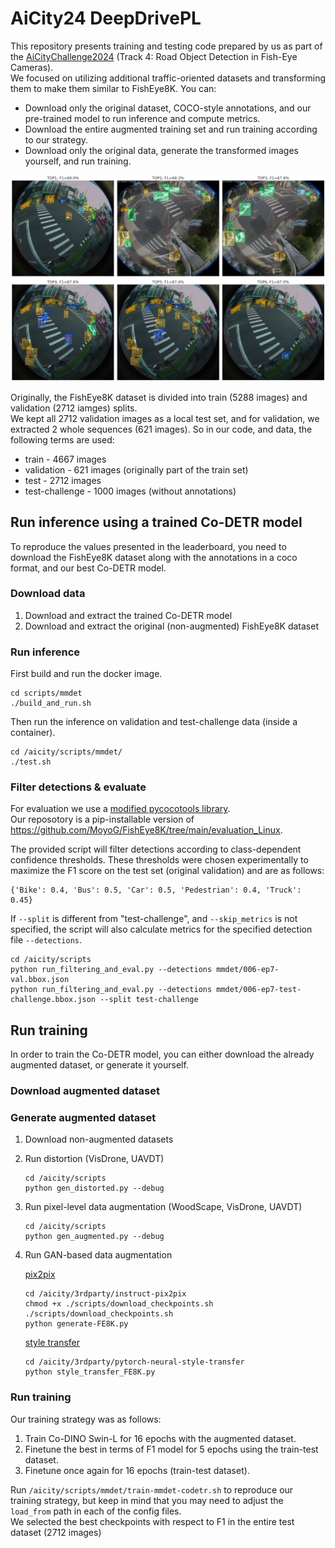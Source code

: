 # AiCity24 DeepDrivePL

This repository presents training and testing code prepared by us as part of the [AiCityChallenge2024](https://www.aicitychallenge.org) (Track 4: Road Object Detection in Fish-Eye Cameras). \
We focused on utilizing additional traffic-oriented datasets and transforming them to make them similar to FishEye8K. You can:
- Download only the original dataset, COCO-style annotations, and our pre-trained model to run inference and compute metrics.
- Download the entire augmented training set and run training according to our strategy.
- Download only the original data, generate the transformed images yourself, and run training.
  
 ![TOP6](images/res-val-TOP-6.png)

Originally, the FishEye8K dataset is divided into train (5288 images) and validation (2712 iamges) splits.\
We kept all 2712 validation images as a local test set, and for validation, we extracted 2 whole sequences (621 images).
So in our code, and data, the following terms are used: 
- train - 4667 images
- validation - 621 images (originally part of the train set)
- test - 2712 images
- test-challenge - 1000 images (without annotations)

  
## Run inference using a trained Co-DETR model

To reproduce the values presented in the leaderboard, you need to download the FishEye8K dataset along with the annotations in a coco format, and our best Co-DETR model.

### Download data

1. Download and extract the trained Co-DETR model
2. Download and extract the original (non-augmented) FishEye8K dataset

### Run inference

First build and run the docker image.
```
cd scripts/mmdet
./build_and_run.sh
```
Then run the inference on validation and test-challenge data (inside a container). 
```
cd /aicity/scripts/mmdet/
./test.sh
```

### Filter detections & evaluate

For evaluation we use a [modified pycocotools library](https://github.com/deepdrivepl/FE8K-eval).\
Our reposotory is a pip-installable version of https://github.com/MoyoG/FishEye8K/tree/main/evaluation_Linux.

The provided script will filter detections according to class-dependent confidence thresholds. These thresholds were chosen experimentally to maximize the F1 score on the test set (original validation) and are as follows: 
```
{'Bike': 0.4, 'Bus': 0.5, 'Car': 0.5, 'Pedestrian': 0.4, 'Truck': 0.45}
```
If `--split` is different from "test-challenge", and `--skip_metrics` is not specified, the script will also calculate metrics for the specified detection file `--detections`.

```
cd /aicity/scripts
python run_filtering_and_eval.py --detections mmdet/006-ep7-val.bbox.json
python run_filtering_and_eval.py --detections mmdet/006-ep7-test-challenge.bbox.json --split test-challenge
```


## Run training

In order to train the Co-DETR model, you can either download the already augmented dataset, or generate it yourself.

### Download augmented dataset

### Generate augmented dataset

1. Download non-augmented datasets
2. Run distortion (VisDrone, UAVDT)
   ```
   cd /aicity/scripts
   python gen_distorted.py --debug
   ```
4. Run pixel-level data augmentation (WoodScape, VisDrone, UAVDT)
   ```
   cd /aicity/scripts
   python gen_augmented.py --debug
   ```
5. Run GAN-based data augmentation

   [pix2pix](https://github.com/timothybrooks/instruct-pix2pix)
   ```
   cd /aicity/3rdparty/instruct-pix2pix
   chmod +x ./scripts/download_checkpoints.sh
   ./scripts/download_checkpoints.sh
   python generate-FE8K.py
   ```

   [style transfer](https://github.com/gordicaleksa/pytorch-neural-style-transfer)
   ```
   cd /aicity/3rdparty/pytorch-neural-style-transfer
   python style_transfer_FE8K.py
   ```
   
### Run training

Our training strategy was as follows:
1. Train Co-DINO Swin-L for 16 epochs with the augmented dataset.
2. Finetune the best in terms of F1 model for 5 epochs using the train-test dataset.
3. Finetune once again for 16 epochs (train-test dataset).

Run `/aicity/scripts/mmdet/train-mmdet-codetr.sh` to reproduce our training strategy, 
but keep in mind that you may need to adjust the `load_from` path in each of the config files.\
We selected the best checkpoints with respect to F1 in the entire test dataset (2712 images)

